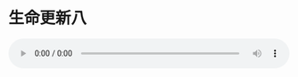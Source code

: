 # 生命更新八

<audio style="width: 100%;" preload="false" controls controlslist="nodownload"><source src="//file.simai.life/audio/mp3/old/18902.mp3" type="audio/mpeg">Your browser does not support the audio element.</audio>


